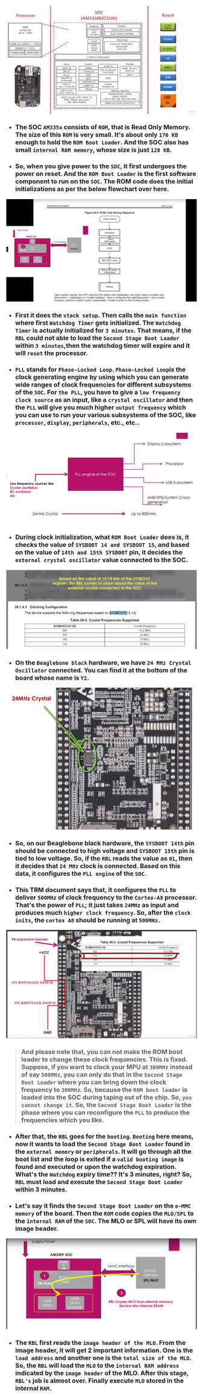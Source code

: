 ![](./Pics/rbl_01.png)

- ### The SOC ```AM335x``` consists of ```ROM```, that is Read Only Memory. The size of this ```ROM``` is very small. It's about only ```176 KB``` enough to hold the ```ROM Boot Loader```. And the SOC also has small ```internal RAM memory```, whose size is just ```128 KB```.

- ### So, when you give power to the ```SOC```, it first undergoes the power on reset. And the ```ROM Boot Loader``` is the first software component to run on the ```SOC```. The ROM code does the initial initializations as per the below flowchart over here. 

![](./Pics/rbl_02.png)

- ### First it does the ```stack setup```. Then calls the ```main function``` where first ```Watchdog Timer``` gets initialized. The ```Watchdog Timer``` is actually initialized for ```3 minutes```. That means, if the ```RBL``` could not able to load the ```Second Stage Boot Loader``` within ```3 minutes```,then the watchdog timer will expire and it will ```reset``` the processor.


- ### ```PLL``` stands for ```Phase-Locked Loop```. ```Phase-Locked Loop```is the clock generating engine by using which you can generate wide ranges of clock frequencies for different subsystems of the ```SOC```. For ```the PLL```, you have to give a ```low frequency clock source``` as an input, like a ```crystal oscillator``` and then the ```PLL``` will give you much higher ```output frequency``` which you can use to run your various subsystems of the SOC, like ```processor```, ```display```, ```peripherals```, etc., etc..

![](./Pics/rbl_03.png)

- ### During clock initialization, what ```ROM Boot Loader``` does is, it checks the value of ```SYSBOOT 14 and SYSBOOT 15```, and based on the value of ```14th and 15th SYSBOOT``` pin, it decides the ```external crystal oscillator``` value connected to the SOC. 

![](./Pics/rbl_04.png)

- ### On the ```Beaglebone black``` hardware, we have ```24 MHz Crystal Oscillator``` connected. You can find it at the bottom of the board whose name is ```Y2```.

![](./Pics/rbl_05.png)

- ### So, on our Beaglebone black hardware, the ```SYSBOOT 14th``` pin should be connected to high voltage and ```SYSBOOT 15th``` pin is tied to low voltage. So, if the ```RBL``` reads the value as ```01```, then it decides that ```24 MHz``` clock is connected. Based on this data, it configures the ```PLL engine``` of the ```SOC```.

- ### This TRM document says that, it configures the ```PLL``` to deliver ```500MHz``` of clock frequency to the ```Cortex-A8``` processor. That's the power of ```PLL```; it just takes ```24MHz``` as input and produces much ```higher clock frequency```. So, after the ```clock inits```, the ```cortex A8``` should be running at ```500MHz.```

![](./Pics/rbl_06.png)

> ### And please note that, you can not make the ROM boot loader to change these clock frequencies. This is fixed. Suppose, if you want to clock your MPU at ```300MHz``` instead of say ```500MHz```, you can only do that in the ```Second Stage Boot Loader``` where you can bring down the clock frequency to ```300MHz```. So, because the ```ROM boot loader``` is loaded into the SOC during taping out of the chip. So, ```you cannot change it```. So, the ```Second Stage Boot Loader``` is the phase where you can reconfigure the ```PLL``` to produce the frequencies which you like.

- ### After that, the ```RBL``` goes for the ```booting```. ```Booting``` here means, now it wants to load the ```Second Stage Boot Loader``` found in the ```external memory``` or ```peripherals```. It will go through all the boot list and the loop is exited if a ```valid booting image``` is found and executed or upon the watchdog expiration. What's the ```Watchdog``` expiry time?? It's 3 minutes, right? So, ```RBL``` must load and execute the ```Second Stage Boot Loader``` within 3 minutes.


- ### Let's say it finds the ```Second Stage Boot Loader``` on the ```e-MMC memory``` of the board. Then the ```ROM``` code copies the ```MLO/SPL``` to the ```internal RAM``` of the ```SOC```. The MLO or SPL will have its own image header.

![](./Pics/rbl_07.png)

- ### The ```RBL``` first reads the ```image header of the MLO```. From the image header, it will get 2 important information. One is the ```load address``` and another one is the ```total size of the MLO```. So, the ```RBL``` will load the ```MLO``` to the ```internal RAM address``` indicated by the ```image header``` of the MLO. After this stage, ```RBL's``` job is almost over. Finally execute ```MLO``` stored in the internal ```RAM```.
